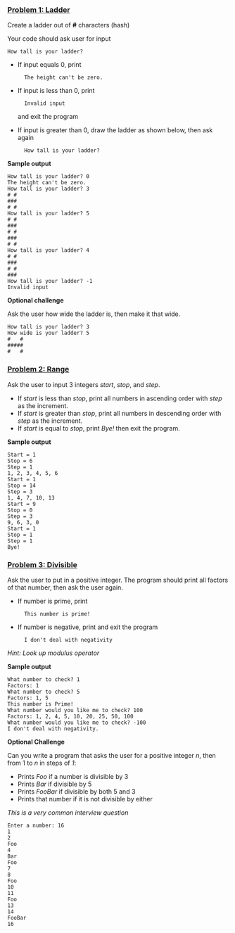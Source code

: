 ### <ins>Problem 1: Ladder</ins>
Create a ladder out of **#** characters (hash)

Your code should ask user for input 

    How tall is your ladder?

* If input equals 0, print 

        The height can't be zero.
* If input is less than 0, print 

        Invalid input 
    and exit the program
        
* If input is greater than 0, draw the ladder as shown below, then ask again 

        How tall is your ladder?

**Sample output**

    How tall is your ladder? 0
    The height can't be zero.
    How tall is your ladder? 3
    # #
    ###
    # #
    How tall is your ladder? 5
    # #
    ###
    # #
    ###
    # #
    How tall is your ladder? 4
    # #
    ###
    # #
    ###
    How tall is your ladder? -1
    Invalid input

**Optional challenge**

Ask the user how wide the ladder is, then make it that wide.

    How tall is your ladder? 3
    How wide is your ladder? 5
    #   #
    #####
    #   #

### <ins>Problem 2: Range</ins>
Ask the user to input 3 integers *start*, *stop*, and *step*.

* If *start* is less than *stop*, print all numbers in ascending order with *step* as the increment.
* If *start* is greater than *stop*, print all numbers in descending order with *step* as the increment.
* If *start* is equal to *stop*, print *Bye!* then exit the program.

**Sample output**

    Start = 1
    Stop = 6
    Step = 1
    1, 2, 3, 4, 5, 6
    Start = 1
    Stop = 14
    Step = 3
    1, 4, 7, 10, 13
    Start = 9
    Stop = 0
    Step = 3
    9, 6, 3, 0
    Start = 1
    Stop = 1
    Step = 1
    Bye!

### <ins>Problem 3: Divisible</ins>
Ask the user to put in a positive integer. The program should print all factors of that number, then ask the user again.
* If number is prime, print 

        This number is prime!

* If number is negative, print and exit the program

        I don't deal with negativity 

*Hint: Look up modulus operator*

**Sample output**

    What number to check? 1
    Factors: 1
    What number to check? 5
    Factors: 1, 5
    This number is Prime!
    What number would you like me to check? 100
    Factors: 1, 2, 4, 5, 10, 20, 25, 50, 100
    What number would you like me to check? -100
    I don't deal with negativity.

**Optional Challenge**

Can you write a program that asks the user for a positive integer *n*, then from 1 to *n* in steps of *1*:

* Prints *Foo* if a number is divisible by 3
* Prints *Bar* if divisible by 5
* Prints *FooBar* if divisible by both 5 and 3
* Prints that number if it is not divisible by either

*This is a very common interview question*

    Enter a number: 16
    1
    2
    Foo
    4
    Bar
    Foo
    7
    8
    Foo
    10
    11
    Foo
    13
    14
    FooBar
    16